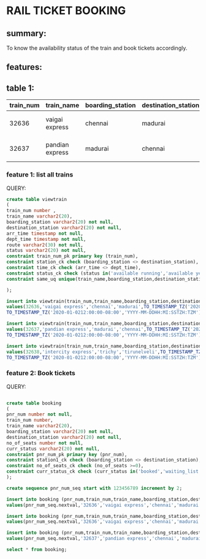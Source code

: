 # RAIL TICKET BOOKING

## summary:
To know the availability status of the train and book tickets accordingly. 

## features:
## table 1:
| train_num | train_name      | boarding_station | destination_station | arr_time                     | dept_time                    | route                  | status            |
|-----------|-----------------|------------------|---------------------|------------------------------|------------------------------|------------------------|-------------------|
| 32636     | vaigai express  | chennai          | madurai             | 01-JAN-20 02.00.00.000000 AM | 02-JAN-20 12.00.00.000000 PM | chennai-trichy-madurai | available running |
| 32637     | pandian express | madurai          | chennai             | 01-JAN-20 02.00.00.000000 AM | 02-JAN-20 12.00.00.000000 PM | madurai-trichy-chennai | available running |

### feature 1: list all trains


QUERY:

``` sql
create table viewtrain
(
train_num number ,
train_name varchar2(20),
boarding_station varchar2(20) not null,
destination_station varchar2(20) not null,
arr_time timestamp not null,
dept_time timestamp not null,
route varchar2(30) not null,
status varchar2(20) not null,
constraint train_num_pk primary key (train_num),
constraint station_ck check (boarding_station <> destination_station),
constraint time_ck check (arr_time <> dept_time),
constraint status_ck check (status in('available running','available yet to start','not available','cancelled')),
constraint same_uq unique(train_name,boarding_station,destination_station)

);

insert into viewtrain(train_num,train_name,boarding_station,destination_station,arr_time,dept_time,route,status)
values(32636,'vaigai express','chennai','madurai',TO_TIMESTAMP_TZ('2020-01-0102:00:00-08:00','YYYY-MM-DDHH:MI:SSTZH:TZM'),
TO_TIMESTAMP_TZ('2020-01-0212:00:00-08:00','YYYY-MM-DDHH:MI:SSTZH:TZM'),'chennai-trichy-madurai','available running');

insert into viewtrain(train_num,train_name,boarding_station,destination_station,arr_time,dept_time,route,status)
values(32637,'pandian express','madurai','chennai',TO_TIMESTAMP_TZ('2020-01-0102:00:00-08:00','YYYY-MM-DDHH:MI:SSTZH:TZM'),
TO_TIMESTAMP_TZ('2020-01-0212:00:00-08:00','YYYY-MM-DDHH:MI:SSTZH:TZM'),'madurai-trichy-chennai','available running');

insert into viewtrain(train_num,train_name,boarding_station,destination_station,arr_time,dept_time,route,status)
values(32638,'intercity express','trichy','tirunelveli',TO_TIMESTAMP_TZ('2020-01-0102:00:00-08:00','YYYY-MM-DDHH:MI:SSTZH:TZM'),
TO_TIMESTAMP_TZ('2020-01-0212:00:00-08:00','YYYY-MM-DDHH:MI:SSTZH:TZM'),'trichy-madurai-tirunelveli','available running');

```
### feature 2: Book tickets

QUERY: 

``` sql

create table booking
(
pnr_num number not null,
train_num number,
train_name varchar2(20),
boarding_station varchar2(20) not null,
destination_station varchar2(20) not null,
no_of_seats number not null,
curr_status varchar2(20) not null,
constraint pnr_num_pk primary key (pnr_num),
constraint station1_ck check (boarding_station <> destination_station),
constraint no_of_seats_ck check (no_of_seats >=0),
constraint curr_status_ck check (curr_status in('booked','waiting_list'))
);

create sequence pnr_num_seq start with 123456789 increment by 2;

insert into booking (pnr_num,train_num,train_name,boarding_station,destination_station,no_of_seats,curr_status)
values(pnr_num_seq.nextval,'32636','vaigai express','chennai','madurai',2,'booked');

insert into booking (pnr_num,train_num,train_name,boarding_station,destination_station,no_of_seats,curr_status)
values(pnr_num_seq.nextval,'32636','vaigai express','chennai','madurai',2,'booked');

insert into booking (pnr_num,train_num,train_name,boarding_station,destination_station,no_of_seats,curr_status)
values(pnr_num_seq.nextval,'32637','pandian express','chennai','madurai',5,'booked');

select * from booking;
```
